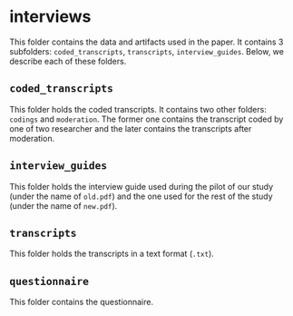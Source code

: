 # interviews
This folder contains the data and artifacts used in the paper. It contains 3 subfolders: `coded_transcripts`, `transcripts`, `interview_guides`. Below, we describe each of these folders.

## `coded_transcripts`
This folder holds the coded transcripts. It contains two other folders: `codings` and `moderation`. The former one contains the transcript coded by one of two researcher and the later contains the transcripts after moderation.

## `interview_guides`
This folder holds the interview guide used during the pilot of our study (under the name of `old.pdf`) and the one used for the rest of the study (under the name of `new.pdf`).

## `transcripts`
This folder holds the transcripts in a text format (`.txt`).

## `questionnaire`
This folder contains the questionnaire.

